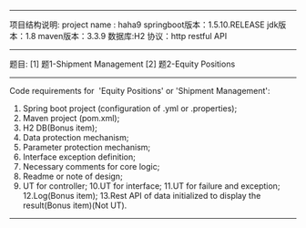 
------------------------------------------------
项目结构说明:
project name : haha9
springboot版本：1.5.10.RELEASE
jdk版本：1.8
maven版本：3.3.9
数据库:H2
协议：http restful API


------------------------------------------------
题目:
[1]
题1-Shipment Management
[2]
题2-Equity Positions



------------------------------------------------
Code requirements for  'Equity Positions' or 'Shipment Management':
1. Spring boot project (configuration of .yml or .properties);
2. Maven project (pom.xml);
3. H2 DB(Bonus item);
4. Data protection mechanism;
5. Parameter protection mechanism;
6. Interface exception definition;
7. Necessary comments for core logic;
8. Readme or note of design;
9. UT for controller;
10.UT for interface;
11.UT for failure and exception;
12.Log(Bonus item);
13.Rest API of data initialized to display the result(Bonus item)(Not UT).


------------------------------------------------